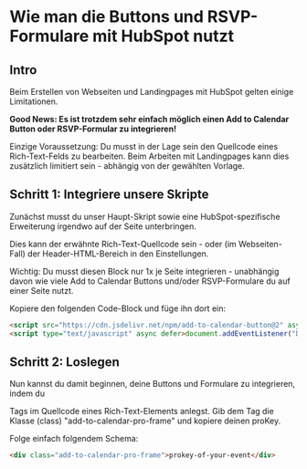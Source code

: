 
# Wie man die Buttons und RSVP-Formulare mit HubSpot nutzt

## Intro

Beim Erstellen von Webseiten und Landingpages mit HubSpot gelten einige Limitationen.

**Good News: Es ist trotzdem sehr einfach möglich einen Add to Calendar Button oder RSVP-Formular zu integrieren!**

Einzige Voraussetzung: Du musst in der Lage sein den Quellcode eines Rich-Text-Felds zu bearbeiten. Beim Arbeiten mit Landingpages kann dies zusätzlich limitiert sein - abhängig von der gewählten Vorlage.

## Schritt 1: Integriere unsere Skripte

Zunächst musst du unser Haupt-Skript sowie eine HubSpot-spezifische Erweiterung irgendwo auf der Seite unterbringen.

Dies kann der erwähnte Rich-Text-Quellcode sein - oder (im Webseiten-Fall) der Header-HTML-Bereich in den Einstellungen.

Wichtig: Du musst diesen Block nur 1x je Seite integrieren - unabhängig davon wie viele Add to Calendar Buttons und/oder RSVP-Formulare du auf einer Seite nutzt.

Kopiere den folgenden Code-Block und füge ihn dort ein:

```html
<script src="https://cdn.jsdelivr.net/npm/add-to-calendar-button@2" async defer></script>
<script type="text/javascript" async defer>document.addEventListener("DOMContentLoaded",function(){let e=document.querySelectorAll(".add-to-calendar-pro-frame");e.forEach(e=>{let t=e.innerHTML.trim(),a=t.match(/^[a-z0-9\-]+$/);if(a){let r=document.createElement("add-to-calendar-button");r.setAttribute("proKey",a[0]),e.parentNode.replaceChild(r,e)}})});</script>
```

## Schritt 2: Loslegen

Nun kannst du damit beginnen, deine Buttons und Formulare zu integrieren, indem du <div></div> Tags im Quellcode eines Rich-Text-Elements anlegst. Gib dem Tag die Klasse (class) "add-to-calendar-pro-frame" und kopiere deinen proKey.

Folge einfach folgendem Schema:

```html
<div class="add-to-calendar-pro-frame">prokey-of-your-event</div>
```
